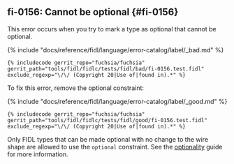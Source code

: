 ## fi-0156: Cannot be optional {#fi-0156}

This error occurs when you try to mark a type as optional that cannot be
optional.

{% include "docs/reference/fidl/language/error-catalog/label/_bad.md" %}

```fidl
{% includecode gerrit_repo="fuchsia/fuchsia" gerrit_path="tools/fidl/fidlc/tests/fidl/bad/fi-0156.test.fidl" exclude_regexp="\/\/ (Copyright 20|Use of|found in).*" %}
```

To fix this error, remove the optional constraint:

{% include "docs/reference/fidl/language/error-catalog/label/_good.md" %}

```fidl
{% includecode gerrit_repo="fuchsia/fuchsia" gerrit_path="tools/fidl/fidlc/tests/fidl/good/fi-0156.test.fidl" exclude_regexp="\/\/ (Copyright 20|Use of|found in).*" %}
```

Only FIDL types that can be made optional with no change to the wire shape are
allowed to use the `optional` constraint. See the
[optionality][0156-optionality] guide for more information.

[0156-optionality]: /docs/development/languages/fidl/examples/README.md#expandable-12

